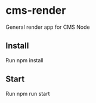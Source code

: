 # cms-render
General render app for CMS Node

## Install
Run npm install

## Start
Run npm run start